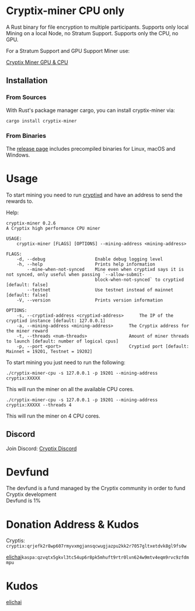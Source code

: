 # Cryptix-miner CPU only

A Rust binary for file encryption to multiple participants. Supports only local Mining on a local Node, no Stratum Support. Supports only the CPU, no GPU.

For a Stratum Support and GPU Support Miner use: 

[Cryptix Miner GPU & CPU](https://github.com/cryptix-network/cryptix-miner)



## Installation
### From Sources
With Rust's package manager cargo, you can install cryptix-miner via:

```sh
cargo install cryptix-miner
```

### From Binaries
The [release page](https://github.com/cryptix-network/cryptix-miner/releases) includes precompiled binaries for Linux, macOS and Windows.


# Usage
To start mining you need to run [cryptixd](https://github.com/cryptix-network/rusty-cryptix) and have an address to send the rewards to.

Help:
```
cryptix-miner 0.2.6
A Cryptix high performance CPU miner

USAGE:
    cryptix-miner [FLAGS] [OPTIONS] --mining-address <mining-address>

FLAGS:
    -d, --debug                   Enable debug logging level
    -h, --help                    Prints help information
        --mine-when-not-synced    Mine even when cryptixd says it is not synced, only useful when passing `--allow-submit-
                                  block-when-not-synced` to cryptixd  [default: false]
        --testnet                 Use testnet instead of mainnet [default: false]
    -V, --version                 Prints version information

OPTIONS:
    -s, --cryptixd-address <cryptixd-address>      The IP of the cryptixd instance [default: 127.0.0.1]
    -a, --mining-address <mining-address>      The Cryptix address for the miner reward
    -t, --threads <num-threads>                Amount of miner threads to launch [default: number of logical cpus]
    -p, --port <port>                          Cryptixd port [default: Mainnet = 19201, Testnet = 19202]
```

To start mining you just need to run the following:

`./cryptix-miner-cpu -s 127.0.0.1 -p 19201 --mining-address cryptix:XXXXX`


This will run the miner on all the available CPU cores.

`./cryptix-miner-cpu -s 127.0.0.1 -p 19201 --mining-address cryptix:XXXXX --threads 4 `

This will run the miner on 4 CPU cores.

## Discord
Join Discord: [Cryptix Discord](https://discord.gg/SxXCXHFFeA)

# Devfund
The devfund is a fund managed by the Cryptix community in order to fund Cryptix development <br>
Devfund is 1%

# Donation Address & Kudos
Cryptis: `cryptix:qrjefk2r8wp607rmyvxmgjansqcwugjazpu2kk2r7057gltxetdvk8gl9fs0w`

 [elichai](https://github.com/elichai )`kaspa:qzvqtx5gkvl3tc54up6r8pk5mhuft9rtr0lvn624w9mtv4eqm9rvc9zfdmmpu`

# Kudos
 [elichai](https://github.com/elichai )

